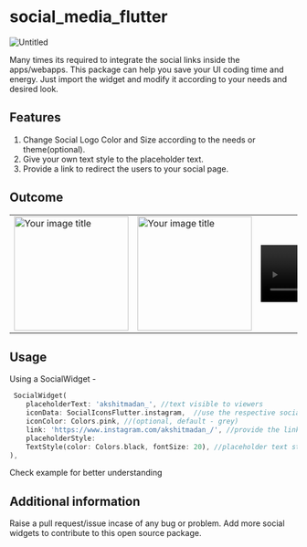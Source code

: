 # social_media_flutter

![Untitled](https://raw.githubusercontent.com/akmadan/social_media_flutter/master/.github/images/banner.png)

Many times its required to integrate the social links inside the apps/webapps. This package can help you save your UI coding time and energy. Just import the widget and modify it according to your needs and desired look.

## Features

1. Change Social Logo Color and Size according to the needs or theme(optional). 
2. Give your own text style to the placeholder text. 
3. Provide a link to redirect the users to your social page. 



## Outcome 
<table>
<tr>
<td>

<img src="https://raw.githubusercontent.com/akmadan/social_media_flutter/master/.github/images/colored.png" alt="Your image title" width="200"/>

<!-- ![Untitled](https://raw.githubusercontent.com/akmadan/social_media_flutter/master/.github/images/colored.png) -->

</td>
<td>

<img src="https://raw.githubusercontent.com/akmadan/social_media_flutter/master/.github/images/greyish.png" alt="Your image title" width="200"/>

</td>

<td>

<video width="200"  controls>
  <source src="https://raw.githubusercontent.com/akmadan/social_media_flutter/master/.github/images/video.mp4" type="video/mp4">

Your browser does not support the video tag.
</video>



</td>
</tr>
</table>


## Usage

Using a SocialWidget - 

```dart
 SocialWidget(
    placeholderText: 'akshitmadan_', //text visible to viewers
    iconData: SocialIconsFlutter.instagram,  //use the respective social logo
    iconColor: Colors.pink, //(optional, default - grey)
    link: 'https://www.instagram.com/akshitmadan_/', //provide the link
    placeholderStyle:
    TextStyle(color: Colors.black, fontSize: 20), //placeholder text style
),
```

Check example for better understanding
## Additional information

Raise a pull request/issue incase of any bug or problem. 
Add more social widgets to contribute to this open source package.
